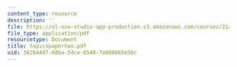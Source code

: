 ```yaml
---
content_type: resource
description: ''
file: https://ol-ocw-studio-app-production.s3.amazonaws.com/courses/21a-240-race-and-science-spring-2004/382644d760ba54ce65407a600665e5bc_topicspapertwo.pdf
file_type: application/pdf
resourcetype: Document
title: topicspapertwo.pdf
uid: 382644d7-60ba-54ce-6540-7a600665e5bc
---
```

